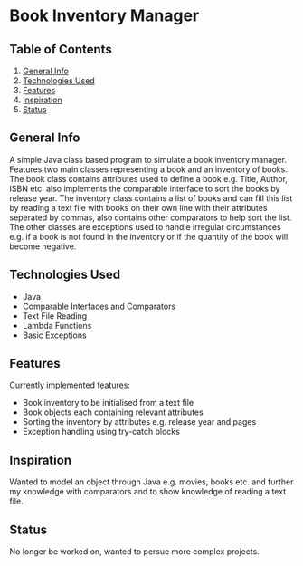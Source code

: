 # Book Inventory Manager
## Table of Contents
1. [General Info](general-info)
2. [Technologies Used](technologies-used)
3. [Features](features)
4. [Inspiration](inspiration)
5. [Status](status)
## General Info
A simple Java class based program to simulate a book inventory manager. Features two main classes representing a book and an inventory of books. The book class contains attributes used to define a book e.g. Title, Author, ISBN etc. also implements the comparable interface to sort the books by release year. The inventory class contains a list of books and can fill this list by reading a text file with books on their own line with their attributes seperated by commas, also contains other comparators to help sort the list. The other classes are exceptions used to handle irregular circumstances e.g. if a book is not found in the inventory or if the quantity of the book will become negative.
## Technologies Used
* Java
* Comparable Interfaces and Comparators
* Text File Reading
* Lambda Functions
* Basic Exceptions
## Features
Currently implemented features:
* Book inventory to be initialised from a text file
* Book objects each containing relevant attributes
* Sorting the inventory by attributes e.g. release year and pages
* Exception handling using try-catch blocks
## Inspiration
Wanted to model an object through Java e.g. movies, books etc. and further my knowledge with comparators and to show knowledge of reading a text file.
## Status
No longer be worked on, wanted to persue more complex projects.
